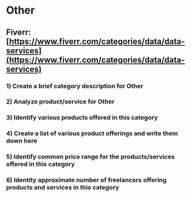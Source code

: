 # Other
## Fiverr: [https://www.fiverr.com/categories/data/data-services](https://www.fiverr.com/categories/data/data-services)
### 1) Create a brief category description for Other
### 2) Analyze product/service for Other
### 3) Identify various products offered in this category
### 4) Create a list of various product offerings and write them down here
### 5) Identify common price range for the products/services offered in this category
### 6) Identity approximate number of freelancers offering products and services in this category
